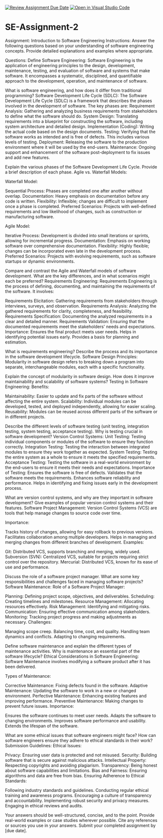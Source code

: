 [![Review Assignment Due Date](https://classroom.github.com/assets/deadline-readme-button-24ddc0f5d75046c5622901739e7c5dd533143b0c8e959d652212380cedb1ea36.svg)](https://classroom.github.com/a/-ucQIGTc)
[![Open in Visual Studio Code](https://classroom.github.com/assets/open-in-vscode-718a45dd9cf7e7f842a935f5ebbe5719a5e09af4491e668f4dbf3b35d5cca122.svg)](https://classroom.github.com/online_ide?assignment_repo_id=15196464&assignment_repo_type=AssignmentRepo)
# SE-Assignment-2
Assignment: Introduction to Software Engineering
Instructions:
Answer the following questions based on your understanding of software engineering concepts. Provide detailed explanations and examples where appropriate.

Questions:
Define Software Engineering:
Software Engineering is the application of engineering principles to the design, development, maintenance, testing, and evaluation of software and systems that make software. It encompasses a systematic, disciplined, and quantifiable approach to the development, operation, and maintenance of software.

What is software engineering, and how does it differ from traditional programming?
Software Development Life Cycle (SDLC): The Software Development Life Cycle (SDLC) is a framework that describes the phases involved in the development of software. The key phases are:
Requirement Analysis: Gathering and analyzing business requirements from stakeholders to define what the software should do.
System Design: Translating requirements into a blueprint for constructing the software, including system architecture and detailed design.
Implementation (Coding): Writing the actual code based on the design documents.
Testing: Verifying that the software works as intended and is free of defects. This includes various levels of testing.
Deployment: Releasing the software to the production environment where it will be used by the end-users.
Maintenance: Ongoing support and enhancement of the software post-deployment to fix issues and add new features.

Explain the various phases of the Software Development Life Cycle. Provide a brief description of each phase.
Agile vs. Waterfall Models:

Waterfall Model:

Sequential Process: Phases are completed one after another without overlap.
Documentation: Heavy emphasis on documentation before any code is written.
Flexibility: Inflexible; changes are difficult to implement once a phase is completed.
Preferred Scenarios: Projects with well-defined requirements and low likelihood of changes, such as construction or manufacturing software.

Agile Model:

Iterative Process: Development is divided into small iterations or sprints, allowing for incremental progress.
Documentation: Emphasis on working software over comprehensive documentation.
Flexibility: Highly flexible; changes can be incorporated even late in the development process.
Preferred Scenarios: Projects with evolving requirements, such as software startups or dynamic environments.

Compare and contrast the Agile and Waterfall models of software development. What are the key differences, and in what scenarios might each be preferred?
Requirements Engineering: Requirements Engineering is the process of defining, documenting, and maintaining the requirements of the software. It involves:

Requirements Elicitation: Gathering requirements from stakeholders through interviews, surveys, and observation.
Requirements Analysis: Analyzing the gathered requirements for clarity, completeness, and feasibility.
Requirements Specification: Documenting the analyzed requirements in a clear and detailed manner.
Requirements Validation: Ensuring that the documented requirements meet the stakeholders' needs and expectations.
Importance: Ensures the final product meets user needs.
Helps in identifying potential issues early.
Provides a basis for planning and estimation.

What is requirements engineering? Describe the process and its importance in the software development lifecycle.
Software Design Principles: Modularity in software design refers to breaking down a program into separate, interchangeable modules, each with a specific functionality.

Explain the concept of modularity in software design. How does it improve maintainability and scalability of software systems?
Testing in Software Engineering:  Benefits:

Maintainability: Easier to update and fix parts of the software without affecting the entire system.
Scalability: Individual modules can be developed, tested, and deployed independently, allowing for easier scaling.
Reusability: Modules can be reused across different parts of the software or in different projects.

Describe the different levels of software testing (unit testing, integration testing, system testing, acceptance testing). Why is testing crucial in software development?
Version Control Systems: Unit Testing: Testing individual components or modules of the software to ensure they function correctly.
Integration Testing: Testing the interaction between integrated modules to ensure they work together as expected.
System Testing: Testing the entire system as a whole to ensure it meets the specified requirements.
Acceptance Testing: Testing the software in a real-world environment by the end-users to ensure it meets their needs and expectations.
Importance of Testing:
Ensures the software is free of defects.
Validates that the software meets the requirements.
Enhances software reliability and performance.
Helps in identifying and fixing issues early in the development process.

What are version control systems, and why are they important in software development? Give examples of popular version control systems and their features.
Software Project Management: Version Control Systems (VCS) are tools that help manage changes to source code over time.

Importance:

Tracks history of changes, allowing for easy rollback to previous versions.
Facilitates collaboration among multiple developers.
Helps in managing and merging changes from different branches of development.
Examples:

Git: Distributed VCS, supports branching and merging, widely used.
Subversion (SVN): Centralized VCS, suitable for projects requiring strict control over the repository.
Mercurial: Distributed VCS, known for its ease of use and performance.

Discuss the role of a software project manager. What are some key responsibilities and challenges faced in managing software projects?
Software Maintenance: Role of a Software Project Manager:

Planning: Defining project scope, objectives, and deliverables.
Scheduling: Creating timelines and milestones.
Resource Management: Allocating resources effectively.
Risk Management: Identifying and mitigating risks.
Communication: Ensuring effective communication among stakeholders.
Monitoring: Tracking project progress and making adjustments as necessary.
Challenges:

Managing scope creep.
Balancing time, cost, and quality.
Handling team dynamics and conflicts.
Adapting to changing requirements.

Define software maintenance and explain the different types of maintenance activities. Why is maintenance an essential part of the software lifecycle?
Ethical Considerations in Software Engineering: 
Software Maintenance involves modifying a software product after it has been delivered.

Types of Maintenance:

Corrective Maintenance: Fixing defects found in the software.
Adaptive Maintenance: Updating the software to work in a new or changed environment.
Perfective Maintenance: Enhancing existing features and improving performance.
Preventive Maintenance: Making changes to prevent future issues.
Importance:

Ensures the software continues to meet user needs.
Adapts the software to changing environments.
Improves software performance and usability.
Extends the lifespan of the software.

What are some ethical issues that software engineers might face? How can software engineers ensure they adhere to ethical standards in their work?
Submission Guidelines: Ethical Issues:

Privacy: Ensuring user data is protected and not misused.
Security: Building software that is secure against malicious attacks.
Intellectual Property: Respecting copyrights and avoiding plagiarism.
Transparency: Being honest about software capabilities and limitations.
Bias and Fairness: Ensuring algorithms and data are free from bias.
Ensuring Adherence to Ethical Standards:

Following industry standards and guidelines.
Conducting regular ethical training and awareness programs.
Encouraging a culture of transparency and accountability.
Implementing robust security and privacy measures.
Engaging in ethical reviews and audits.

Your answers should be well-structured, concise, and to the point.
Provide real-world examples or case studies wherever possible.
Cite any references or sources you use in your answers.
Submit your completed assignment by [due date].
